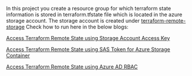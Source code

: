 In this project you create a resource group for which terraform state information is stored in terraform.tfstate file which is located in the azure storage account. The storage account is created under [terraform-remote-storage](https://github.com/madhubanti0007/terraform-code-samples/tree/master/terraform-remote-storage)
Check how to run here in the below blogs:

[Access Terraform Remote State using Storage Account Access Key](https://medium.com/@madhubanti0007/story-of-terraform-remote-state-today-let-us-access-it-with-azure-key-vault-ddbe71ddd17f)

[Access Terraform Remote State using SAS Token for Azure Storage Container](https://medium.com/@madhubanti0007/story-of-terraform-remote-state-today-let-us-access-it-with-azure-sas-token-for-storage-container-7caa6d867842)

[Access Terraform Remote State using Azure AD RBAC](https://medium.com/@madhubanti0007/story-of-terraform-remote-state-today-let-us-access-it-with-azure-ad-rbac-5ea7fed3cfc6)
